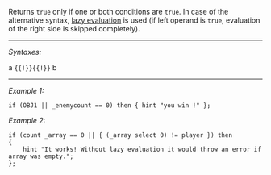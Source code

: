 Returns `true` only if one or both conditions are `true`. In case of the alternative syntax, [lazy evaluation](https://en.wikipedia.org/wiki/Lazy_evaluation#Control_structures) is used (if left operand is `true`, evaluation of the right side is skipped completely).


---
*Syntaxes:*

a `{{!}}{{!}}` b

---
*Example 1:*

```sqf
if (OBJ1 || _enemycount == 0) then { hint "you win !" };
```

*Example 2:*

```sqf
if (count _array == 0 || { (_array select 0) != player }) then
{
	hint "It works! Without lazy evaluation it would throw an error if array was empty.";
};
```